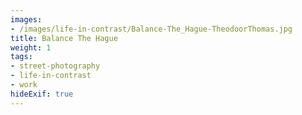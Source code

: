 ```yaml
---
images:
- /images/life-in-contrast/Balance-The_Hague-TheodoorThomas.jpg
title: Balance The Hague
weight: 1
tags:
- street-photography
- life-in-contrast
- work
hideExif: true
---
```

